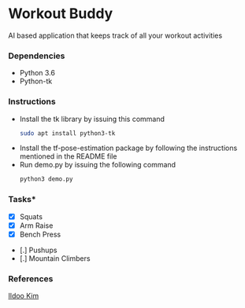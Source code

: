 # Workout Buddy
AI based application that keeps track of all your workout activities

### Dependencies
*   Python 3.6
*   Python-tk

### Instructions
*   Install the tk library by issuing this command
    ```bash
    sudo apt install python3-tk
    ```
*   Install the tf-pose-estimation package by following the instructions mentioned in the README file
*   Run demo.py by issuing the following command
    ```bash
    python3 demo.py
    ```
### Tasks*
*   [x] Squats
*   [x]  Arm Raise
*   [x]  Bench Press
*   [.]  Pushups
*   [.]  Mountain Climbers

### References
[Ildoo Kim](https://github.com/ildoonet/tf-pose-estimation)